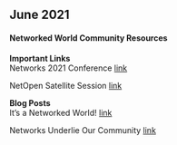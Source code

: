 ## June 2021

#### Networked World Community Resources

__Important Links__   
Networks 2021 Conference  [link](https://networks2021.net/)   

NetOpen Satellite Session  [link](https://interactiondatalab.com/netopen21/)     

__Blog Posts__   
It’s a Networked World!  [link](http://publish.illinois.edu/bradly-alicea/2021/06/11/its-a-networked-world/)

Networks Underlie Our Community  [link](http://publish.illinois.edu/bradly-alicea/2021/06/23/networks-underlie-our-community/)
